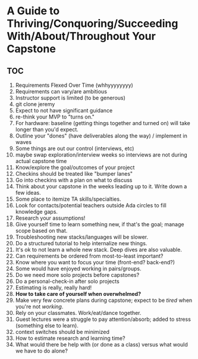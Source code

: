 # A Guide to Thriving/Conquoring/Succeeding With/About/Throughout Your Capstone

## TOC
1. Requirements Flexed Over Time (whhyyyyyyyy)
1. Requirements can vary/are ambitious
1. Instructor support is limited (to be generous)
1. git clone jeremy
1. Expect to not have significant guidance
1. re-think your MVP to "turns on."
1. For hardware: baseline (getting things together and turned on) will take longer than you'd expect.
1. Outline your "dones" (have deliverables along the way) / implement in waves
1. Some things are out our control (interviews, etc)
  1. maybe swap exploration/interview weeks so interviews are not during actual capstone time
1. Know/explore the goal/outcomes of your project
1. Checkins should be treated like "bumper lanes"
  1. Go into checkins with a plan on what to discuss
1. Think about your capstone in the weeks leading up to it. Write down a few ideas.
1. Some place to itemize TA skills/specialties.
1. Look for contacts/potential teachers outside Ada circles to fill knowledge gaps.
1. Research your assumptions!
1. Give yourself time to learn something new, if that's the goal; manage scope based on that.
  1. Troubleshooting new stacks/languages will be slower.
  1. Do a structured tutorial to help internalize new things.
1. It's ok to not learn a whole new stack. Deep dives are also valuable.
1. Can requirements be ordered from most-to-least important?
1. Know where you want to focus your time (front-end? back-end?)
1. Some would have enjoyed working in pairs/groups.
  1. Do we need more solo projects before capstones?
  1. Do a personal-check-in after solo projects
1. Estimating is really, really hard!
1. __How to take care of yourself when overwhelmed?__
1. Make very few concrete plans during capstone; expect to be _tired_ when you're not _working_.
1. Rely on your classmates. Work/eat/dance together.
1. Guest lectures were a struggle to pay attention/absorb; added to stress (something else to learn).
  1. context switches should be minimized
1. How to estimate research and learning time?
1. What would there be help with (or done as a class) versus what would we have to do alone?
